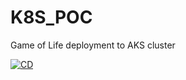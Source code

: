 # K8S_POC
Game of Life deployment to AKS cluster


[![CD](https://github.com/ERR4/K8S/actions/workflows/main.yml/badge.svg)](https://github.com/ERR4/K8S/actions/workflows/main.yml)
